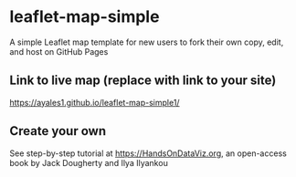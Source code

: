 # leaflet-map-simple
A simple Leaflet map template for new users to fork their own copy, edit, and host on GitHub Pages

## Link to live map (replace with link to your site)
https://ayales1.github.io/leaflet-map-simple1/

## Create your own
See step-by-step tutorial at https://HandsOnDataViz.org, an open-access book by Jack Dougherty and Ilya Ilyankou
